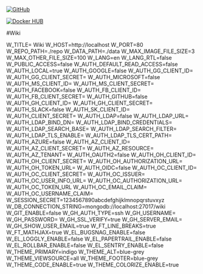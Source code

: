 
[![GitHub](https://img.shields.io/github/license/mashape/apistatus.svg?style=flat-square)](https://github.com/tle06/docker-wikijs/blob/master/LICENSE)

[![Docker HUB](https://img.shields.io/docker/pulls/tlnk/docker-wikijs.svg?style=flat-square)](https://hub.docker.com/r/tlnk/docker-wikijs/)

#Wiki


W_TITLE= Wiki
W_HOST=http://localhost 
W_PORT=80
W_REPO_PATH=./repo 
W_DATA_PATH=./data 
W_MAX_IMAGE_FILE_SIZE=3
W_MAX_OTHER_FILE_SIZE=100
W_LANG=en
W_LANG_RTL=false
W_PUBLIC_ACCESS=false
W_AUTH_DEFAULT_READ_ACCESS=false
W_AUTH_LOCAL=true
W_AUTH_GOOGLE=false
W_AUTH_GG_CLIENT_ID=
W_AUTH_GG_CLIENT_SECRET=
W_AUTH_MICROSOFT=false
W_AUTH_MS_CLIENT_ID=
W_AUTH_MS_CLIENT_SECRET=
W_AUTH_FACEBOOK=false
W_AUTH_FB_CLIENT_ID=
W_AUTH_FB_CLIENT_SECRET=
W_AUTH_GITHUB=false
W_AUTH_GH_CLIENT_ID=
W_AUTH_GH_CLIENT_SECRET=
W_AUTH_SLACK=false
W_AUTH_SK_CLIENT_ID=
W_AUTH_CLIENT_SECRET=
W_AUTH_LDAP=false
W_AUTH_LDAP_URL=
W_AUTH_LDAP_BIND_DN=
W_AUTH_LDAP_BIND_CREDENTIALS=
W_AUTH_LDAP_SEARCH_BASE=
W_AUTH_LDAP_SEARCH_FILTER=
W_AUTH_LDAP_TLS_ENABLE=
W_AUTH_LDAP_TLS_CERT_PATH=
W_AUTH_AZURE=false
W_AUTH_AZ_CLIENT_ID=
W_AUTH_AZ_CLIENT_SECRET=
W_AUTH_AZ_RESOURCE=
W_AUTH_AZ_TENANT=
W_AUTH_OAUTH2=false
W_AUTH_OH_CLIENT_ID=
W_AUTH_OH_CLIENT_SECRET=
W_AUTH_OH_AUTHORIZATION_URL=
W_AUTH_OH_TOKEN_URL=
W_AUTH_OIDC=false
W_AUTH_OC_CLIENT_ID=
W_AUTH_OC_CLIENT_SECRET=
W_AUTH_OC_ISSUER=
W_AUTH_OC_USER_INFO_URL=
W_AUTH_OC_AUTHORIZATION_URL=
W_AUTH_OC_TOKEN_URL
W_AUTH_OC_EMAIL_CLAIM=
W_AUTH_OC_USERNAME_CLAIM=
W_SESSION_SECRET=1234567890abcdefghijklmnopqrstuvxyz 
W_DB_CONNECTION_STRING=mongodb://localhost:27017/wiki 
W_GIT_ENABLE=false
W_GH_AUTH_TYPE=ssh
W_GH_USERNAME=
W_GH_PASSWORD=
W_GH_SSL_VERIFY=true
W_GH_SERVER_EMAIL=
W_GH_SHOW_USER_EMAIL=true
W_FT_LINE_BREAKS=true
W_FT_MATHJAX=true
W_EL_BUGSNAG_ENABLE=false
W_EL_LOGGLY_ENABLE=false
W_EL_PAPERTRAIL_ENABLE=false
W_EL_ROLLBAR_ENABLE=false
W_EL_SENTRY_ENABLE=false
W_THEME_PRIMARY=indigo
W_THEME_ALT=blue-grey 
W_THEME_VIEWSOURCE=all
W_THEME_FOOTER=blue-grey 
W_THEME_CODE_ENABLE=true
W_THEME_COLORIZE_ENABLE=true
